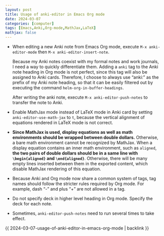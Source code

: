 ```yaml
---
layout: post
title: Usage of anki-editor in Emacs Org mode
date: 2024-03-07
categories: [computer]
tags: [Emacs,Anki,Org-mode,MathJax,LaTeX]
mathjax: false
---
```


-   When editing a new Anki note from Emacs Org mode, execute `M-x anki-editor-mode` then `M-x anki-editor-insert-note`.
    
    Because my Anki notes coexist with my formal notes and work journals, I need a way to quickly differentiate them. Adding a `anki` tag to the Anki note heading in Org mode is not perfect, since this tag will also be assigned to Anki cards. Therefore, I choose to always use &ldquo;anki:&rdquo; as the prefix of my Anki note heading, so that it can be easily filtered out by executing the command `helm-org-in-buffer-headings`.
    
    After writing the anki note, execute `M-x anki-editor-push-notes` to transfer the note to Anki.

-   Enable MathJax mode instead of LaTeX mode in Anki card by setting `anki-editor-use-math-jax` to `t`, because the vertical alignment of equations rendered in LaTeX mode is not correct.
-   **Since MathJax is used, display equations as well as math environments should be wrapped between double dollars.** Otherwise, a bare math environment cannot be recognized by MathJax. When a display equation contains an inner math environment, such as `aligned`, **the two pairs of double dollars should be in a same line with `\begin{aligned}` and `\end{aligned}`**. Otherwise, there will be many empty lines inserted between them in the exported content, which disable MathJax rendering of this equation.
-   Because Anki and Org mode now share a common system of tags, tag names should follow the stricter rules required by Org mode. For example, dash &ldquo;-&rdquo; and plus &ldquo;+&rdquo; are not allowed in a tag.
-   Do not specify deck in higher level heading in Org mode. Specify the deck for each note.
-   Sometimes, `anki-editor-push-notes` need to run several times to take effect.

{{ 2024-03-07-usage-of-anki-editor-in-emacs-org-mode | backlink }}
